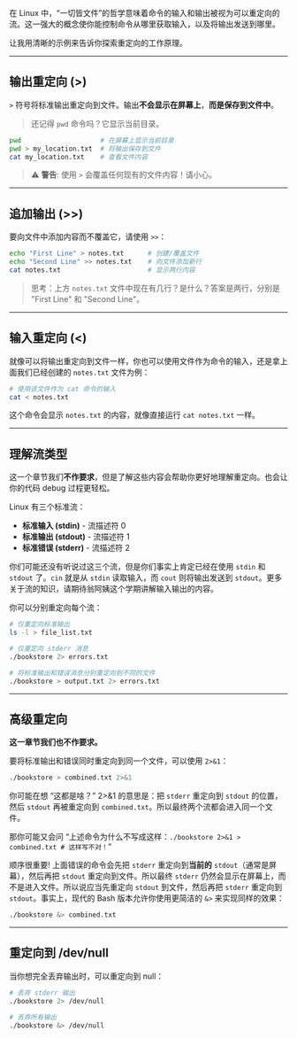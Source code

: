 
在 Linux 中，“一切皆文件”的哲学意味着命令的输入和输出被视为可以重定向的流。这一强大的概念使你能控制命令从哪里获取输入，以及将输出发送到哪里。

让我用清晰的示例来告诉你探索重定向的工作原理。

---

## 输出重定向 (>)

`>` 符号将标准输出重定向到文件。输出**不会显示在屏幕上**，**而是保存到文件中**。

> 还记得 `pwd` 命令吗？它显示当前目录。

```bash
pwd                    # 在屏幕上显示当前目录
pwd > my_location.txt  # 将输出保存到文件
cat my_location.txt    # 查看文件内容
```

> ⚠️ **警告**: 使用 `>` 会覆盖任何现有的文件内容！请小心。

---

## 追加输出 (>>)

要向文件中添加内容而不覆盖它，请使用 `>>`：

```bash
echo "First Line" > notes.txt      # 创建/覆盖文件
echo "Second Line" >> notes.txt    # 向文件添加新行
cat notes.txt                      # 显示两行内容
```

> 思考：上方 `notes.txt` 文件中现在有几行？是什么？答案是两行，分别是 "First Line" 和 "Second Line"。

---

## 输入重定向 (<)

就像可以将输出重定向到文件一样，你也可以使用文件作为命令的输入，还是拿上面我们已经创建的 `notes.txt` 文件为例：

```bash
# 使用该文件作为 cat 命令的输入
cat < notes.txt
```

这个命令会显示 `notes.txt` 的内容，就像直接运行 `cat notes.txt` 一样。

---

## 理解流类型

这一个章节我们**不作要求**，但是了解这些内容会帮助你更好地理解重定向。也会让你的代码 debug 过程更轻松。

Linux 有三个标准流：
- **标准输入 (stdin)** - 流描述符 0
- **标准输出 (stdout)** - 流描述符 1
- **标准错误 (stderr)** - 流描述符 2

你们可能还没有听说过这三个流，但是你们事实上肯定已经在使用 `stdin` 和 `stdout` 了。`cin` 就是从 `stdin` 读取输入，而 `cout` 则将输出发送到 `stdout`。更多关于流的知识，请期待翁阿姨这个学期讲解输入输出的内容。

你可以分别重定向每个流：

```bash
# 仅重定向标准输出
ls -l > file_list.txt

# 仅重定向 stderr 消息
./bookstore 2> errors.txt

# 将标准输出和错误消息分别重定向到不同的文件
./bookstore > output.txt 2> errors.txt
```

---

## 高级重定向

**这一章节我们也不作要求。**

要将标准输出和错误同时重定向到同一个文件，可以使用 `2>&1`：

```bash
./bookstore > combined.txt 2>&1
```

你可能在想 “这都是啥？” 2>&1 的意思是：把 `stderr` 重定向到 `stdout` 的位置，然后 `stdout` 再被重定向到 `combined.txt`。所以最终两个流都会进入同一个文件。

那你可能又会问 “上述命令为什么不写成这样：`./bookstore 2>&1 > combined.txt # 这样写不对！`”

顺序很重要! 上面错误的命令会先把 `stderr` 重定向到**当前的** `stdout`（通常是屏幕），然后再把 `stdout` 重定向到文件。所以最终 `stderr` 仍然会显示在屏幕上，而不是进入文件。所以说应当先重定向 `stdout` 到文件，然后再把 `stderr` 重定向到 `stdout`。事实上，现代的 Bash 版本允许你使用更简洁的 `&>` 来实现同样的效果：

```bash
./bookstore &> combined.txt
```

---

## 重定向到 /dev/null

当你想完全丢弃输出时，可以重定向到 null：

```bash
# 丢弃 stderr 输出
./bookstore 2> /dev/null

# 丢弃所有输出
./bookstore &> /dev/null
```
